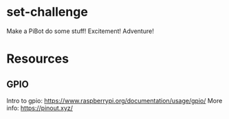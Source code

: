 # set-challenge
Make a PiBot do some stuff! Excitement! Adventure!

# Resources
## GPIO
Intro to gpio: https://www.raspberrypi.org/documentation/usage/gpio/
More info: https://pinout.xyz/
